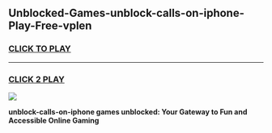 
## Unblocked-Games-unblock-calls-on-iphone-Play-Free-vplen
<h3>
<a href="https://premium76.site?title=unblock-calls-on-iphone&ref=18A1">CLICK TO PLAY</a></h3>
<hr>

<h3>
<a href="https://premium76.site?title=unblock-calls-on-iphone&ref=18A1">CLICK 2 PLAY</a>
  
</h3>

<a href="https://premium76.site?title=unblock-calls-on-iphone&ref=18A1"><img src="https://clearcache.store/games.png"></a>


**unblock-calls-on-iphone games unblocked: Your Gateway to Fun and Accessible Online Gaming**
